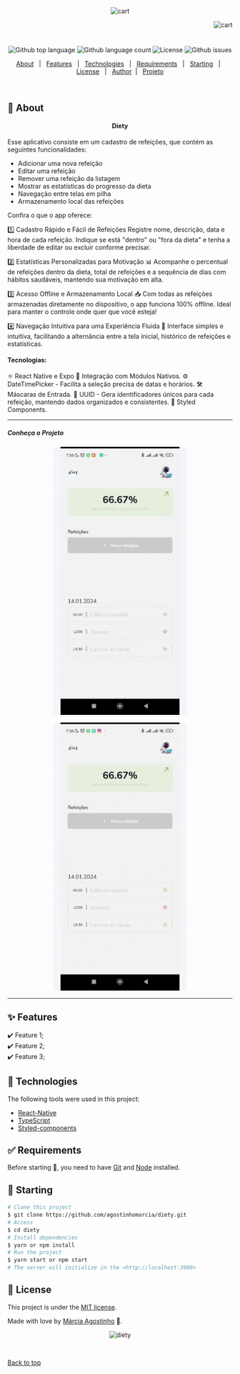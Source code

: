 <p align="center">
   <img src="https://media.giphy.com/media/jnWLy77dtT7WVitiYV/giphy.gif" alt="cart" width="280"/>
</p>

<p align="right">
   <img src="https://media.giphy.com/media/jLCDNZDYO1cdRadnlJ/giphy.gif" alt="cart" width="130"/>
</p>

<h1 align="center"></h1>

<p align="center">
  <img alt="Github top language" src="https://img.shields.io/github/languages/top/agostinhomarcia/diety?color=4266f5">

  <img alt="Github language count" src="https://img.shields.io/github/languages/count/agostinhomarcia/diety?color=4266f5">

  <img alt="License" src="https://img.shields.io/github/license/agostinhomarcia/diety?color=4266f5">

   <img alt="Github issues" src="https://img.shields.io/github/issues/agostinhomarcia/diety?color=4266f5" />

</p>

<p align="center">
  <a href="#dart-about">About</a> &#xa0; | &#xa0; 
  <a href="#sparkles-features">Features</a> &#xa0; | &#xa0;
  <a href="#rocket-technologies">Technologies</a> &#xa0; | &#xa0;
  <a href="#white_check_mark-requirements">Requirements</a> &#xa0; | &#xa0;
  <a href="#checkered_flag-starting">Starting</a> &#xa0; | &#xa0;
  <a href="#memo-license">License</a> &#xa0; | &#xa0;
  <a href="https://github.com/agostinhomarcia" target="_blank">Author</a>&#xa0; | &#xa0
  <a href="#" target="_blank" rel="noopener noreferrer">Projeto</a>
</p>

<br>

## :dart: About

<h4 align="center"> Diety </h4>

<p align="left">
Esse aplicativo consiste em um cadastro de refeições, que contém as seguintes funcionalidades:

- Adicionar uma nova refeição
- Editar uma refeição
- Remover uma refeição da listagem
- Mostrar as estatísticas do progresso da dieta
- Navegação entre telas em pilha
- Armazenamento local das refeições

</p>
</p>

Confira o que o app oferece:

1️⃣ Cadastro Rápido e Fácil de Refeições
Registre nome, descrição, data e hora de cada refeição. Indique se está "dentro" ou "fora da dieta" e tenha a liberdade de editar ou excluir conforme precisar.

2️⃣ Estatísticas Personalizadas para Motivação 📊
Acompanhe o percentual de refeições dentro da dieta, total de refeições e a sequência de dias com hábitos saudáveis, mantendo sua motivação em alta.

3️⃣ Acesso Offline e Armazenamento Local 📥
Com todas as refeições armazenadas diretamente no dispositivo, o app funciona 100% offline. Ideal para manter o controle onde quer que você esteja!

4️⃣ Navegação Intuitiva para uma Experiência Fluida 🧭
Interface simples e intuitiva, facilitando a alternância entre a tela inicial, histórico de refeições e estatísticas.

#### Tecnologias:

⚛️ React Native e Expo
🔌 Integração com Módulos Nativos.
⚙️ DateTimePicker - Facilita a seleção precisa de datas e horários.
🛠️ Máscaras de Entrada.
🔑 UUID - Gera identificadores únicos para cada refeição, mantendo dados organizados e consistentes.
🎨 Styled Components.

<hr>

##### Conheça o Projeto

<p align="center">
   <img src="./assets/vid2.gif" alt="todo" width="300"/>
</p>

<p align="center">
   <img src="./assets/vid1.gif" alt="todo" width="300"/>
</p>
<hr>

## :sparkles: Features

:heavy_check_mark: Feature 1;\
:heavy_check_mark: Feature 2;\
:heavy_check_mark: Feature 3;

## :rocket: Technologies

The following tools were used in this project:

- [React-Native](https://reactnative.dev/docs/getting-started)
- [TypeScript](https://www.w3schools.com/typescript/)
- [Styled-components](https://styled-components.com/)

## :white_check_mark: Requirements

Before starting :checkered_flag:, you need to have [Git](https://git-scm.com) and [Node](https://nodejs.org/en/) installed.

## :checkered_flag: Starting

```bash
# Clone this project
$ git clone https://github.com/agostinhomarcia/diety.git
# Access
$ cd diety
# Install dependencies
$ yarn or npm install
# Run the project
$ yarn start or npm start
# The server will initialize in the <http://localhost:3000>
```

## :memo: License

This project is under the [MIT license](./License).

Made with love by [Márcia Agostinho](https://github.com/agostinhomarcia) 🚀.

<p align="center">
   <img src="https://media.giphy.com/media/rDypnRtIZkFromSGqF/giphy.gif" alt="diety" width="450"/>
</p>

&#xa0;

<a href="#top">Back to top </a>

